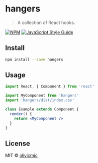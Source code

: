 # hangers

> A collection of React hooks.

[![NPM](https://img.shields.io/npm/v/hangers.svg)](https://www.npmjs.com/package/hangers) [![JavaScript Style Guide](https://img.shields.io/badge/code_style-standard-brightgreen.svg)](https://standardjs.com)

## Install

```bash
npm install --save hangers
```

## Usage

```jsx
import React, { Component } from 'react'

import MyComponent from 'hangers'
import 'hangers/dist/index.css'

class Example extends Component {
  render() {
    return <MyComponent />
  }
}
```

## License

MIT © [olivicmic](https://github.com/olivicmic)
